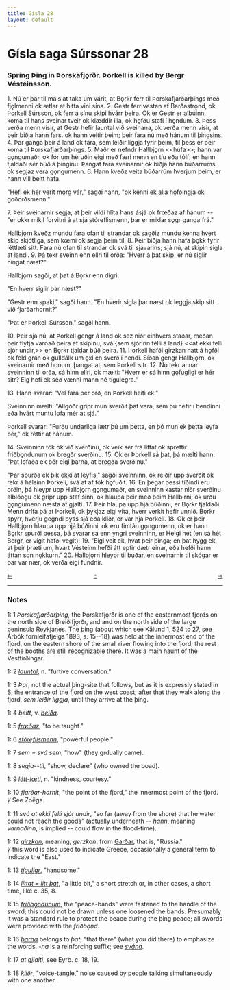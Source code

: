 ```yaml
---
title: Gísla 28
layout: default
---
```


# Gísla saga Súrssonar 28

### Spring Þing in Þorskafj&#x1EB;rðr. Þorkell is killed by Bergr Vésteinsson.

1\. Nú er þar til máls at taka um várit, at B&#x1EB;rkr ferr til Þorskafjarðarþings með fj&#x1EB;lmenni ok ætlar at hitta vini sína. 2. Gestr ferr vestan af Barðastr&#x1EB;nd, ok Þorkell Súrsson, ok ferr á sínu skipi hvárr þeira. Ok er Gestr er albúinn, koma til hans sveinar tveir ok klæddir illa, ok h&#x1EB;fðu stafi í h&#x1EB;ndum. 3. Þess verða menn vísir, at Gestr hefir launtal við sveinana, ok verða menn vísir, at þeir biðja hann fars. ok hann veitir þeim; þeir fara nú með hánum til þingsins. 4. Þar ganga þeir á land ok fara, sem leiðir liggja fyrir þeim, til þess er þeir koma til Þorskafjarðarþings. 5. Maðr er nefndr Hallbj&#x1EB;rn <<húfa>>; hann var g&#x1EB;ngumaðr, ok fór um héruðin eigi með færi menn en tíu eða tólf; en hann tjaldaði sér búð á þinginu. Þangat fara sveinarnir ok biðja hann búðarrúms ok segjaz vera g&#x1EB;ngumenn. 6. Hann kveðz veita búðarrúm hverjum þeim, er hann vill beitt hafa.

"Hefi ek hér verit m&#x1EB;rg vár," sagði hann, "ok kenni ek alla h&#x1EB;fðingja ok goðorðsmenn."

7\. Þeir sveinarnir segja, at þeir vildi hlíta hans ásjá ok fr&oelig;ðaz af hánum -- "er okkr mikil forvitni á at sjá stóreflismenn, þar er miklar s&#x1EB;gr ganga frá."

Hallbj&#x1EB;rn kveðz mundu fara ofan til strandar ok sagðiz mundu kenna hvert skip skjótliga, sem k&oelig;mi ok segja þeim til. 8. Þeir biðja hann hafa þ&#x1EB;kk fyrir léttlæti sitt. Fara nú ofan til strandar ok svá til sjávarins; sjá nú, at skipin sigla at landi. 9. Þá tekr sveinn enn ellri til orða: "Hverr á þat skip, er nú siglir hingat næst?"

Hallbj&#x1EB;rn sagði, at þat á B&#x1EB;rkr enn digri.

"En hverr siglir þar næst?"

"Gestr enn spaki," sagði hann. "En hverir sigla þar næst ok leggja skip sitt við fjarðarhornit?"

"Þat er Þorkell Súrsson," sagði hann.

10\. Þeir sjá nú, at Þorkell gengr á land ok sez niðr einhvers staðar, meðan þeir flytja varnað þeira af skipinu, svá {sem sjórinn félli á land} <<at ekki felli sjór undir,>> en B&#x1EB;rkr tjaldar búð þeira. 11. Þorkell hafði girzkan hatt á h&#x1EB;fði ok feld grán ok gulldálk um &#x1EB;xl en sverð í hendi. Síðan gengr Hallbj&#x1EB;rn, ok sveinarnir með honum, þangat at, sem Þorkell sitr. 12. Nú tekr annar sveinninn til orða, sá hinn ellri, ok mælti: "Hverr er sá hinn g&#x1EB;fugligi er hér sitr? Eig hefi ek séð vænni mann né tígulegra."

13\. Hann svarar: "Vel fara þér orð, en Þorkell heiti ek."

Sveinninn mælti: "Allgóðr gripr mun sverðit þat vera, sem þú hefir í hendinni eða hvárt muntu lofa mér at sjá."

Þorkell svarar: "Furðu undarliga lætr þú um þetta, en þó mun ek þetta leyfa þér," ok réttir at hánum.

14\. Sveinninn tók ok við sverðinu, ok veik sér frá líttat ok sprettir friðb&#x1EB;ndunum ok bregðr sverðinu. 15. Ok er Þorkell sá þat, þá mælti hann: "Þat lofaða ek þér eigi þarna, at bregða sverðinu."

"Þar spurða ek þik ekki at leyfis," sagði sveinninn, ok reiðir upp sverðit ok rekr á hálsinn Þorkeli, svá at af tók h&#x1EB;fuðit. 16. En þegar þessi tíðindi eru orðin, þá hleypr upp Hallbj&#x1EB;rn g&#x1EB;ngumaðr, en sveinninn kastar niðr sverðinu alblóðgu ok grípr upp staf sinn, ok hlaupa þeir með þeim Hallbirni; ok urðu g&#x1EB;ngumenn næsta at gjalti. 17. Þeir hlaupa upp hjá búðinni, er B&#x1EB;rkr tjaldaði. Menn drífa þá at Þorkeli, ok þykjaz eigi vita, hverr verkit hefir unnið. B&#x1EB;rkr spyrr, hverju gegndi þyss sjá eða kliðr, er var hjá Þorkeli. 18. Ok er þeir Hallbj&#x1EB;rn hlaupa upp hjá búðinni, ok eru fimtán g&#x1EB;ngumenn, ok er hann B&#x1EB;rkr spurði þessa, þá svarar sá enn yngri sveinninn, er Helgi hét (en sá hét Bergr, er vígit hafði vegit): 19. "Eigi veit ek, hvat þeir þinga; en þat hygg ek, at þeir þræti um, hvárt Vésteinn hefði átt eptir dætr einar, eða hefði hann áttan son n&#x1EB;kkurn." 20. Hallbj&#x1EB;rn hleypr til búðar, en sveinarnir til skógar er þar var nær, ok verða eigi fundnir.

<div style="float: left"><a href="http://rcblack.net/Gisla_saga/Gisla_27">⇦</a></div>
<div style="float: right"><a href="http://rcblack.net/Gisla_saga/Gisla_29">⇨</a></div>
<div style="margin: 0 auto; width: 100px;"><a href="http://rcblack.net/Gisla_saga/Gisla_home">&#8962;</a></div>

---

### Notes

<a name="myfootnote1" id="f1">1</a>:
1 _Þorskafjarðarþing_, the Þorskafj&#x1EB;rðr is one of the easternmost fjords on the north side of Breiðifj&#x1EB;rðr, and and on the north side of the large peninsula Reykjanes. The þing (about which see Kålund 1, 524 to 27, see Árbók fornleifafjelgs 1893, s. 15--18) was held at the innermost end of the fjord, on the eastern shore of the small river flowing into the fjord; the rest of the booths are still recognizable there. It was a main haunt of the Vestfirðingar.

<a name="myfootnote1" id="f1">1</a>:
2 [_launtal_](http://web.ff.cuni.cz/cgi-bin/uaa_slovnik/gmc_search_v3?cmd=formquery2&query=laun-tal&startrow=1), n. "furtive conversation."

<a name="myfootnote1" id="f1">1</a>:
3 _Þar_, not the actual þing-site that follows, but as it is expressly stated in S, the entrance of the fjord on the west coast; after that they walk along the fjord, _sem leiðir liggja_, until they arrive at the þing.

<a name="myfootnote1" id="f1">1</a>:
4 _beitt_, v. [_beiða_](http://web.ff.cuni.cz/cgi-bin/uaa_slovnik/gmc_search_v3?cmd=viewthis&id=cv:b0055:15).

<a name="myfootnote1" id="f1">1</a>:
5 [_fr&oelig;ðaz_](http://web.ff.cuni.cz/cgi-bin/uaa_slovnik/gmc_search_v3?cmd=viewthis&id=cv:b0176:9), "to be taught."

<a name="myfootnote1" id="f1">1</a>:
6 [_stóreflismenn_](http://web.ff.cuni.cz/cgi-bin/uaa_slovnik/gmc_search_v3?cmd=formquery2&query=st%F3r-eflis-menn&startrow=1), "powerful people."

<a name="myfootnote1" id="f1">1</a>:
7 _sem = svá sem_, "how" (they grdually came).

<a name="myfootnote1" id="f1">1</a>:
8 _segja--til_, "show, declare" (who owned the boad).

<a name="myfootnote1" id="f1">1</a>:
9 [_létt-l&oelig;ti_](http://web.ff.cuni.cz/cgi-bin/uaa_slovnik/gmc_search_v3?cmd=viewthis&id=cv:b0386:5), n. "kindness, courtesy."

<a name="myfootnote1" id="f1">1</a>:
10 _fjarðar-hornit_, "the point of the fjord," the innermost point of the fjord.   
&#42856; See Zoëga.

<a name="myfootnote1" id="f1">1</a>:
11 _svá at ekki felli sjór undir_, "so far (away from the shore) that he water could not reach the goods" (actually underneath -- _hann_, meaning _varnaðinn_, is implied -- could flow in the flood-time).

<a name="myfootnote1" id="f1">1</a>:
12 [_girzkan_](http://web.ff.cuni.cz/cgi-bin/uaa_slovnik/gmc_search_v3?cmd=viewthis&id=cv:b0201:5), meaning, _gerzkan_, from [Garðar](http://web.ff.cuni.cz/cgi-bin/uaa_slovnik/gmc_search_v3?cmd=viewthis&id=cv:b0191:39), that is, "Russia."   
&#42856; this word is also used to indicate Greece, occasionally a general term to indicate the "East."

<a name="myfootnote1" id="f1">1</a>:
13 [_tíguligr_](http://web.ff.cuni.cz/cgi-bin/uaa_slovnik/gmc_search_v3?cmd=viewthis&id=cv:b0630:4), "handsome."

<a name="myfootnote1" id="f1">1</a>:
14 [_líttat = lítt þat_](http://web.ff.cuni.cz/cgi-bin/uaa_slovnik/gmc_search_v3?cmd=viewthis&id=cv:b0394:3), "a little bit," a short stretch or, in other cases, a short time, like c. 35, 8.

<a name="myfootnote1" id="f1">1</a>:
15 [_friðb&#x1EB;ndunum_](http://web.ff.cuni.cz/cgi-bin/uaa_slovnik/gmc_search_v3?cmd=viewthis&id=cv:b0173:21), the "peace-bands" were fastened to the handle of the sword; this could not be drawn unless one loosened the bands. Presumably it was a standard rule to protect the peace during the þing peace; all swords were provided with the _friðb&#x1EB;nd_.

<a name="myfootnote1" id="f1">1</a>:
16 [_þarna_](http://web.ff.cuni.cz/cgi-bin/uaa_slovnik/gmc_search_v3?cmd=viewthis&id=cv:b0730:38) belongs to _þat_, "that there" (what you did there) to emphasize the words. _-na_ is a reinforcing suffix; see [_svána_](http://web.ff.cuni.cz/cgi-bin/uaa_slovnik/gmc_search_v3?cmd=viewthis&id=cv:b0606:55).

<a name="myfootnote1" id="f1">1</a>:
17 _at gjlalti_, see Eyrb. c. 18, 19.

<a name="myfootnote1" id="f1">1</a>:
18 [_kliðr_](http://web.ff.cuni.cz/cgi-bin/uaa_slovnik/gmc_search_v3?cmd=viewthis&id=cv:b0343:5), "voice-tangle," noise caused by people talking simultaneously with one another.
